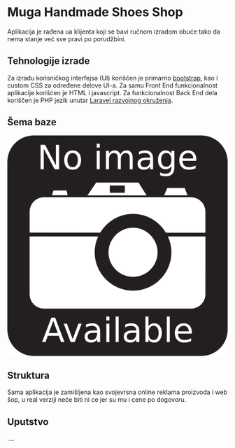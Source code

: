 # Muga Handmade Shoes Shop

Aplikacija je rađena ua klijenta koji se bavi ručnom izradom obuće tako da nema stanje već sve pravi po porudžbini.

## Tehnologije izrade

Za izradu korisničkog interfejsa (UI) korišćen je primarno [bootstrap](https://getbootstrap.com/), kao i custom CSS za određene delove UI-a. Za samu Front End funkcionalnost aplikacije korišćen je HTML i javascript. Za funkcionalnost Back End dela koriščen je PHP jezik unutar [Laravel razvojnog okruženja](https://laravel.com/).

## Šema baze

![Šema baze](https://github.com/dmitic/muga_handmade/blob/master/shema%20baze.png)

## Struktura

Sama aplikacija je zamišljena kao svojevrsna online reklama proizvoda i web šop, u real verziji neće biti ni ce jer su mu i cene po dogovoru.

## Uputstvo

....
